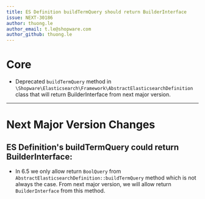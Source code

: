 ```yaml
---
title: ES Definition buildTermQuery should return BuilderInterface
issue: NEXT-30186
author: thuong.le
author_email: t.le@shopware.com
author_github: thuong.le
---
```

# Core
* Deprecated `buildTermQuery` method in `\Shopware\Elasticsearch\Framework\AbstractElasticsearchDefinition` class that will return BuilderInterface from next major version.
___
# Next Major Version Changes
## ES Definition's buildTermQuery could return BuilderInterface:
* In 6.5 we only allow return `BoolQuery` from `AbstractElasticsearchDefinition::buildTermQuery` method which is not always the case. From next major version, we will allow return `BuilderInterface` from this method.
